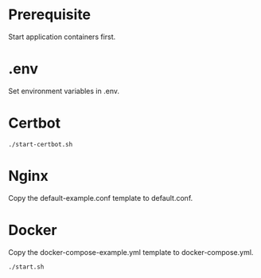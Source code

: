 # Prerequisite

Start application containers first.

# .env

Set environment variables in .env.

# Certbot

```
./start-certbot.sh
```

# Nginx

Copy the default-example.conf template to default.conf.

# Docker

Copy the docker-compose-example.yml template to docker-compose.yml.

```
./start.sh
```
